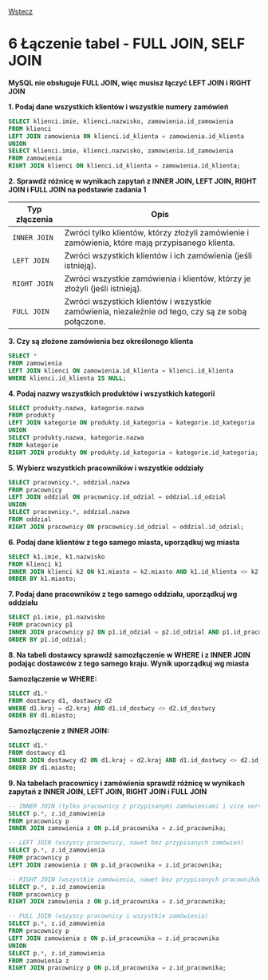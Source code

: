 [Wstecz](../bazy-danych.md)

# 6 Łączenie tabel - FULL JOIN, SELF JOIN

**MySQL nie obsługuje FULL JOIN, więc musisz łączyć LEFT JOIN i RIGHT JOIN**

**1. Podaj dane wszystkich klientów i wszystkie numery zamówień**

```sql
SELECT klienci.imie, klienci.nazwisko, zamowienia.id_zamowienia
FROM klienci
LEFT JOIN zamowienia ON klienci.id_klienta = zamowienia.id_klienta
UNION
SELECT klienci.imie, klienci.nazwisko, zamowienia.id_zamowienia
FROM zamowienia
RIGHT JOIN klienci ON klienci.id_klienta = zamowienia.id_klienta;
```

**2. Sprawdź różnicę w wynikach zapytań z INNER JOIN, LEFT JOIN, RIGHT JOIN i FULL JOIN na podstawie zadania 1**

| Typ złączenia | Opis                                                                                              |
| ------------- | ------------------------------------------------------------------------------------------------- |
| `INNER JOIN`  | Zwróci tylko klientów, którzy złożyli zamówienie i zamówienia, które mają przypisanego klienta.   |
| `LEFT JOIN`   | Zwróci wszystkich klientów i ich zamówienia (jeśli istnieją).                                     |
| `RIGHT JOIN`  | Zwróci wszystkie zamówienia i klientów, którzy je złożyli (jeśli istnieją).                       |
| `FULL JOIN`   | Zwróci wszystkich klientów i wszystkie zamówienia, niezależnie od tego, czy są ze sobą połączone. |

**3. Czy są złożone zamówienia bez określonego klienta**

```sql
SELECT *
FROM zamowienia
LEFT JOIN klienci ON zamowienia.id_klienta = klienci.id_klienta
WHERE klienci.id_klienta IS NULL;
```

**4. Podaj nazwy wszystkich produktów i wszystkich kategorii**

```sql
SELECT produkty.nazwa, kategorie.nazwa
FROM produkty
LEFT JOIN kategorie ON produkty.id_kategoria = kategorie.id_kategoria
UNION
SELECT produkty.nazwa, kategorie.nazwa
FROM kategorie
RIGHT JOIN produkty ON produkty.id_kategoria = kategorie.id_kategoria;
```

**5. Wybierz wszystkich pracowników i wszystkie oddziały**

```sql
SELECT pracownicy.*, oddzial.nazwa
FROM pracownicy
LEFT JOIN oddzial ON pracownicy.id_odzial = oddzial.id_odzial
UNION
SELECT pracownicy.*, oddzial.nazwa
FROM oddzial
RIGHT JOIN pracownicy ON pracownicy.id_odzial = oddzial.id_odzial;
```

**6. Podaj dane klientów z tego samego miasta, uporządkuj wg miasta**

```sql
SELECT k1.imie, k1.nazwisko
FROM klienci k1
INNER JOIN klienci k2 ON k1.miasto = k2.miasto AND k1.id_klienta <> k2.id_klienta
ORDER BY k1.miasto;
```

**7. Podaj dane pracowników z tego samego oddziału, uporządkuj wg oddziału**

```sql
SELECT p1.imie, p1.nazwisko
FROM pracownicy p1
INNER JOIN pracownicy p2 ON p1.id_odzial = p2.id_odzial AND p1.id_pracownik <> p2.id_pracownik
ORDER BY p1.id_odzial;
```

**8. Na tabeli dostawcy sprawdź samozłączenie w WHERE i z INNER JOIN podając dostawców z tego samego kraju. Wynik uporządkuj wg miasta**

**Samozłączenie w WHERE:**

```sql
SELECT d1.*
FROM dostawcy d1, dostawcy d2
WHERE d1.kraj = d2.kraj AND d1.id_dostwcy <> d2.id_dostwcy
ORDER BY d1.miasto;
```

**Samozłączenie z INNER JOIN:**

```sql
SELECT d1.*
FROM dostawcy d1
INNER JOIN dostawcy d2 ON d1.kraj = d2.kraj AND d1.id_dostwcy <> d2.id_dostwcy
ORDER BY d1.miasto;
```

**9. Na tabelach pracownicy i zamówienia sprawdź różnicę w wynikach zapytań z INNER JOIN, LEFT JOIN, RIGHT JOIN i FULL JOIN**

```sql
-- INNER JOIN (tylko pracownicy z przypisanymi zamówieniami i vice versa)
SELECT p.*, z.id_zamowienia
FROM pracownicy p
INNER JOIN zamowienia z ON p.id_pracownika = z.id_pracownika;

-- LEFT JOIN (wszyscy pracownicy, nawet bez przypisanych zamówień)
SELECT p.*, z.id_zamowienia
FROM pracownicy p
LEFT JOIN zamowienia z ON p.id_pracownika = z.id_pracownika;

-- RIGHT JOIN (wszystkie zamówienia, nawet bez przypisanych pracowników)
SELECT p.*, z.id_zamowienia
FROM pracownicy p
RIGHT JOIN zamowienia z ON p.id_pracownika = z.id_pracownika;

-- FULL JOIN (wszyscy pracownicy i wszystkie zamówienia)
SELECT p.*, z.id_zamowienia
FROM pracownicy p
LEFT JOIN zamowienia z ON p.id_pracownika = z.id_pracownika
UNION
SELECT p.*, z.id_zamowienia
FROM zamowienia z
RIGHT JOIN pracownicy p ON p.id_pracownika = z.id_pracownika;
```
